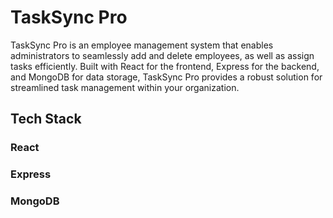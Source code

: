 # TaskSync Pro

TaskSync Pro is an employee management system that enables administrators to seamlessly add and delete employees, as well as assign tasks efficiently. Built with React for the frontend, Express for the backend, and MongoDB for data storage, TaskSync Pro provides a robust solution for streamlined task management within your organization.

## Tech Stack
### React
### Express
### MongoDB
